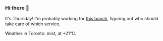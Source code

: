 ### Hi there :wave:

It's Thursday! I'm probably working for [this bunch](https://github.com/kohofinancial), figuring out who should take care of which service.

Weather in Toronto: mist, at +21°C.
